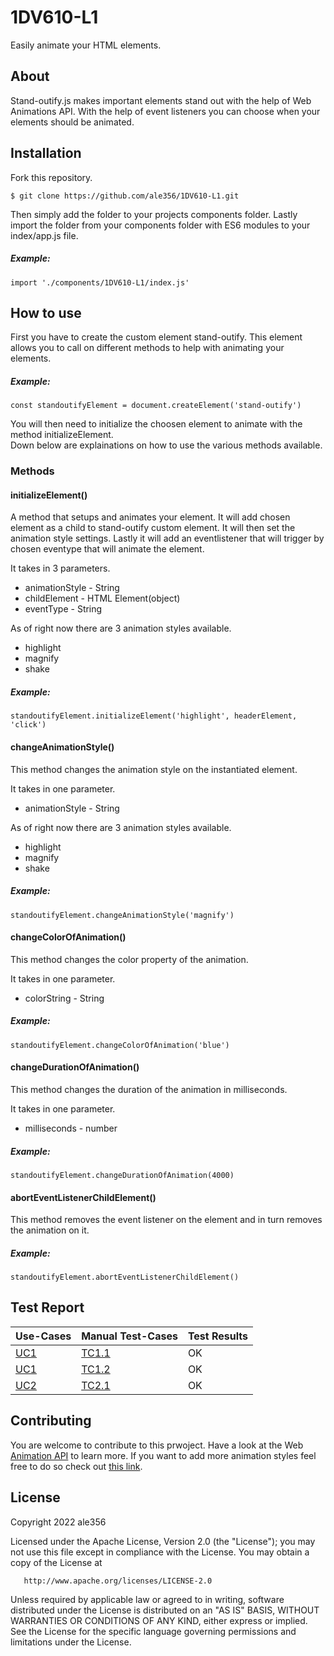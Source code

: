 # 1DV610-L1
Easily animate your HTML elements.
## About
Stand-outify.js makes important elements stand out with the help of Web Animations API. With the help of event listeners you can choose when your elements should be animated.
## Installation
Fork this repository.
```
$ git clone https://github.com/ale356/1DV610-L1.git
```
Then simply add the folder to your projects components folder.
Lastly import the folder from your components folder with ES6 modules to your index/app.js file.
##### Example:
```
import './components/1DV610-L1/index.js'
```
## How to use
First you have to create the custom element stand-outify. This element allows you to call on different methods to help with animating your elements.
##### Example:
```
const standoutifyElement = document.createElement('stand-outify')
```
You will then need to initialize the choosen element to animate with the method initializeElement.  
Down below are explainations on how to use the various methods available.
### Methods
#### initializeElement()
A method that setups and animates your element. It will add chosen element as a child to stand-outify custom element. It will then set the animation style settings. Lastly it will add an eventlistener that will trigger by chosen eventype that will animate the element.

It takes in 3 parameters.
- animationStyle - String
- childElement - HTML Element(object)
- eventType - String

As of right now there are 3 animation styles available.
- highlight
- magnify
- shake
##### Example:
```
standoutifyElement.initializeElement('highlight', headerElement, 'click')
```
#### changeAnimationStyle()
This method changes the animation style on the instantiated element. 

It takes in one parameter.
- animationStyle - String

As of right now there are 3 animation styles available.
- highlight
- magnify
- shake
##### Example:
```
standoutifyElement.changeAnimationStyle('magnify')
```
#### changeColorOfAnimation()
This method changes the color property of the animation. 

It takes in one parameter.
- colorString - String
##### Example:
```
standoutifyElement.changeColorOfAnimation('blue')
```
#### changeDurationOfAnimation()
This method changes the duration of the animation in milliseconds.

It takes in one parameter.
- milliseconds - number
##### Example:
```
standoutifyElement.changeDurationOfAnimation(4000)
```
#### abortEventListenerChildElement()
This method removes the event listener on the element and in turn removes the animation on it.
##### Example:
```
standoutifyElement.abortEventListenerChildElement()
```
## Test Report
| Use-Cases     | Manual Test-Cases | Test Results |
| ------------- | ------------- | -------- |
| [UC1](https://github.com/ale356/1DV610-L1/blob/main/resources/Use-Cases.md#uc1-initialize-element)           | [TC1.1](https://github.com/ale356/1DV610-L1/blob/main/resources/Test-Cases.md#tc11-initialize-element-successfully)         | OK       |
| [UC1](https://github.com/ale356/1DV610-L1/blob/main/resources/Use-Cases.md#uc1-initialize-element)           | [TC1.2](https://github.com/ale356/1DV610-L1/blob/main/resources/Test-Cases.md#tc12-initialize-element-unsuccessfully)         | OK       |
| [UC2](https://github.com/ale356/1DV610-L1/blob/main/resources/Use-Cases.md#uc2-change-animation-style)           | [TC2.1](https://github.com/ale356/1DV610-L1/blob/main/resources/Test-Cases.md#tc21-change-element-style-successfully)         | OK       |

## Contributing
You are welcome to contribute to this prwoject. Have a look at the Web [Animation API](https://developer.mozilla.org/en-US/docs/Web/API/Web_Animations_API) to learn more. If you want to add more animation styles feel free to do so check out [this link](https://developer.mozilla.org/en-US/docs/Web/API/KeyframeEffect). 
## License
   Copyright 2022 ale356

   Licensed under the Apache License, Version 2.0 (the "License");
   you may not use this file except in compliance with the License.
   You may obtain a copy of the License at

       http://www.apache.org/licenses/LICENSE-2.0

   Unless required by applicable law or agreed to in writing, software
   distributed under the License is distributed on an "AS IS" BASIS,
   WITHOUT WARRANTIES OR CONDITIONS OF ANY KIND, either express or implied.
   See the License for the specific language governing permissions and
   limitations under the License.
